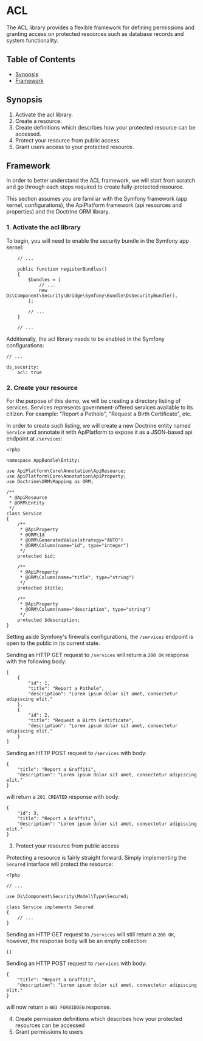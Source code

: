 # ACL

The ACL library provides a flexible framework for defining permissions and granting access on protected resources such as database records and system functionality.

## Table of Contents

- [Synopsis](#synopsis)
- [Framework](#framework)

## Synopsis

1. Activate the acl library.
2. Create a resource.
3. Create definitions which describes how your protected resource can be accessed.
4. Protect your resource from public access.
5. Grant users access to your protected resource.

## Framework

In order to better understand the ACL framework, we will start from scratch and go through each steps required to create fully-protected resource.

This section assumes you are familiar with the Symfony framework (app kernel, configurations), the ApiPlatform framework (api resources and properties) and the Doctrine ORM library.

### 1. Activate the acl library

To begin, you will need to enable the security bundle in the Symfony app kernel:

```
    // ...

    public function registerBundles()
    {
        $bundles = [
            // ...
            new Ds\Component\Security\Bridge\Symfony\Bundle\DsSecurityBundle(),
        ];

        // ...
    }

    // ...
```

Additionally, the acl library needs to be enabled in the Symfony configurations:

```
// ...

ds_security:
    acl: true
```

### 2. Create your resource

For the purpose of this demo, we will be creating a directory listing of services. Services represents government-offered services available to its citizen. For example: "Report a Pothole", "Request a Birth Certificate", etc.

In order to create such listing, we will create a new Doctrine entity named `Service` and annotate it with ApiPlatform to expose it as a JSON-based api endpoint at `/services`:

```
<?php

namespace AppBundle\Entity;

use ApiPlatform\Core\Annotation\ApiResource;
use ApiPlatform\Core\Annotation\ApiProperty;
use Doctrine\ORM\Mapping as ORM;

/**
 * @ApiResource
 * @ORM\Entity
 */
class Service
{
    /**
     * @ApiProperty
     * @ORM\Id
     * @ORM\GeneratedValue(strategy="AUTO")
     * @ORM\Column(name="id", type="integer")
     */
    protected $id;

    /**
     * @ApiProperty
     * @ORM\Column(name="title", type="string")
     */
    protected $title;

    /**
     * @ApiProperty
     * @ORM\Column(name="description", type="string")
     */
    protected $description;
}

```

Setting aside Symfony's firewalls configurations, the `/services` endpoint is open to the public in its current state.

Sending an HTTP GET request to `/services` will return a `200 OK` response with the following body:

```
[
    {
        "id": 1,
        "title": "Report a Pothole",
        "description": "Lorem ipsum dolor sit amet, consectetur adipiscing elit."
    },
    {
        "id": 2,
        "title": "Request a Birth Certificate",
        "description": "Lorem ipsum dolor sit amet, consectetur adipiscing elit."
    }
]
```

Sending an HTTP POST request to `/services` with body:

```
{
    "title": "Report a Graffiti",
    "description": "Lorem ipsum dolor sit amet, consectetur adipiscing elit."
}
```

will return a `201 CREATED` response with body:

```
{
    "id": 3,
    "title": "Report a Graffiti",
    "description": "Lorem ipsum dolor sit amet, consectetur adipiscing elit."
}
```

3. Protect your resource from public access

Protecting a resource is fairly straight forward. Simply implementing the `Secured` interface will protect the resource:

```
<?php

// ...

use Ds\Component\Security\Model\Type\Secured;

class Service implements Secured
{
    // ...
}

```

Sending an HTTP GET request to `/services` will still return a `200 OK`, however, the response body will be an empty collection:

```
[]
```

Sending an HTTP POST request to `/services` with body:

```
{
    "title": "Report a Graffiti",
    "description": "Lorem ipsum dolor sit amet, consectetur adipiscing elit."
}
```

will now return a `403 FORBIDDEN` response.


4. Create permission definitions which describes how your protected resources can be accessed
5. Grant permissions to users





